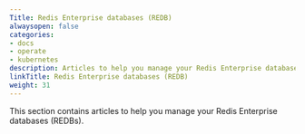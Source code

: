 ```yaml
---
Title: Redis Enterprise databases (REDB)
alwaysopen: false
categories:
- docs
- operate
- kubernetes
description: Articles to help you manage your Redis Enterprise databases (REDBs).
linkTitle: Redis Enterprise databases (REDB)
weight: 31
---
```


This section contains articles to help you manage your Redis Enterprise databases (REDBs).



